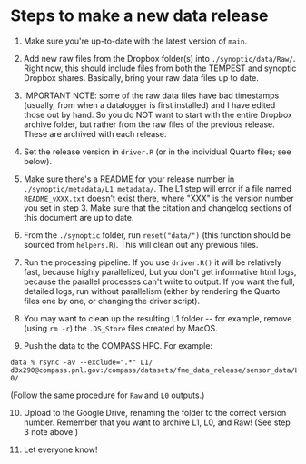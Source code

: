 # Steps to make a new data release

1. Make sure you're up-to-date with the latest version of `main`.

2. Add new raw files from the Dropbox folder(s) into
`./synoptic/data/Raw/`. Right now, this should include files from both
the TEMPEST and synoptic Dropbox shares. Basically, bring your raw data
files up to date.

3. IMPORTANT NOTE: some of the raw data files have bad timestamps
(usually, from when a datalogger is first installed) and I have edited those
out by hand. So you do NOT want to start with the entire Dropbox archive
folder, but rather from the raw files of the previous release. These are
archived with each release.

4. Set the release version in `driver.R` (or in the individual Quarto
files; see below).

5. Make sure there's a README for your release number in
`./synoptic/metadata/L1_metadata/`. The L1 step will error if a file
named `README_vXXX.txt` doesn't exist there, where "XXX" is the version
number you set in step 3. Make sure that the citation and changelog
sections of this document are up to date.

6. From the `./synoptic` folder, run `reset("data/")` (this function
should be sourced from `helpers.R`). This will clean out any previous
files.

7. Run the processing pipeline. If you use `driver.R()` it will be
relatively fast, because highly parallelized, but you don't get
informative html logs, because the parallel processes can't write to
output. If you want the full, detailed logs, run without parallelism
(either by rendering the Quarto files one by one, or changing the driver
script).

8. You may want to clean up the resulting L1 folder -- for example,
remove (using `rm -r`) the `.DS_Store` files created by MacOS.

9. Push the data to the COMPASS HPC. For example:

```
data % rsync -av --exclude=".*" L1/ d3x290@compass.pnl.gov:/compass/datasets/fme_data_release/sensor_data/Level1/v1-0/
```

(Follow the same procedure for `Raw` and `L0` outputs.)

10. Upload to the Google Drive, renaming the folder to the correct
version number. Remember that you want to archive L1, L0, and Raw! (See
step 3 note above.)

11. Let everyone know!
